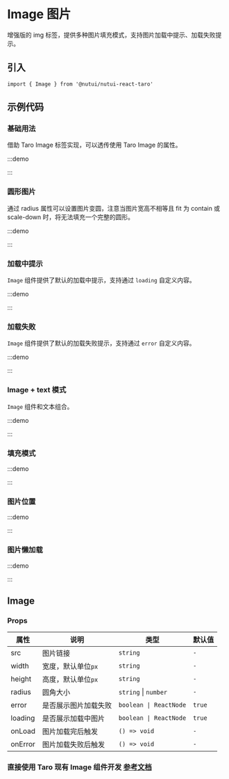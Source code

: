 # Image 图片

增强版的 img 标签，提供多种图片填充模式，支持图片加载中提示、加载失败提示。

## 引入

```tsx
import { Image } from '@nutui/nutui-react-taro'
```

## 示例代码

### 基础用法

借助 Taro Image 标签实现，可以透传使用 Taro Image 的属性。

:::demo

<CodeBlock src='taro/demo1.tsx'></CodeBlock>

:::

### 圆形图片

通过 radius 属性可以设置图片变圆，注意当图片宽高不相等且 fit 为 contain 或 scale-down 时，将无法填充一个完整的圆形。

:::demo

<CodeBlock src='taro/demo2.tsx'></CodeBlock>

:::

### 加载中提示

`Image` 组件提供了默认的加载中提示，支持通过 `loading` 自定义内容。

:::demo

<CodeBlock src='taro/demo3.tsx'></CodeBlock>

:::

### 加载失败

`Image` 组件提供了默认的加载失败提示，支持通过 `error` 自定义内容。

:::demo

<CodeBlock src='taro/demo4.tsx'></CodeBlock>

:::

### Image + text 模式

`Image` 组件和文本组合。

:::demo

<CodeBlock src='taro/demo5.tsx'></CodeBlock>

:::

### 填充模式

:::demo

<CodeBlock src='taro/demo6.tsx'></CodeBlock>

:::

### 图片位置

:::demo

<CodeBlock src='taro/demo7.tsx'></CodeBlock>

:::

### 图片懒加载

:::demo

<CodeBlock src='taro/demo8.tsx'></CodeBlock>

:::

## Image

### Props

| 属性 | 说明 | 类型 | 默认值 |
| --- | --- | --- | --- |
| src | 图片链接 | `string` | `-` |
| width | 宽度，默认单位`px` | `string` | `-` |
| height | 高度，默认单位`px` | `string` | `-` |
| radius | 圆角大小 | `string` \| `number` | `-` |
| error | 是否展示图片加载失败 | `boolean \| ReactNode` | `true` |
| loading | 是否展示加载中图片 | `boolean \| ReactNode` | `true` |
| onLoad | 图片加载完后触发 | `() => void` | `-` |
| onError | 图片加载失败后触发 | `() => void` | `-` |

### 直接使用 Taro 现有 Image 组件开发 [参考文档](https://taro-docs.jd.com/docs/components/media/image)
